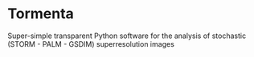 Tormenta
========

Super-simple transparent Python software for the analysis of stochastic (STORM - PALM - GSDIM) superresolution images 
